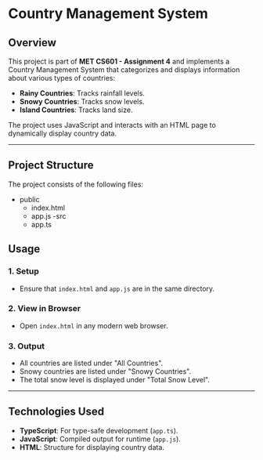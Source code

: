 
# Country Management System

## Overview

This project is part of **MET CS601 - Assignment 4** and implements a Country Management System that categorizes and displays information about various types of countries:

- **Rainy Countries**: Tracks rainfall levels.
- **Snowy Countries**: Tracks snow levels.
- **Island Countries**: Tracks land size.

The project uses JavaScript and interacts with an HTML page to dynamically display country data.

---

## Project Structure

The project consists of the following files:

- public
   - index.html
   - app.js
-src 
   - app.ts


## Usage

### 1. Setup

- Ensure that `index.html` and `app.js` are in the same directory.

### 2. View in Browser

- Open `index.html` in any modern web browser.

### 3. Output

- All countries are listed under "All Countries".
- Snowy countries are listed under "Snowy Countries".
- The total snow level is displayed under "Total Snow Level".

---


## Technologies Used

- **TypeScript**: For type-safe development (`app.ts`).
- **JavaScript**: Compiled output for runtime (`app.js`).
- **HTML**: Structure for displaying country data.

